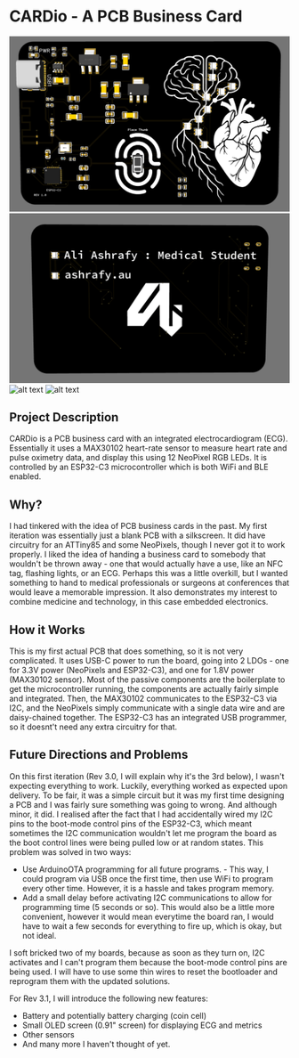 # CARDio - A PCB Business Card
![alt text](<Screenshot 2025-08-15 at 11.21.53.png>)
![alt text](<Screenshot 2025-08-15 at 11.21.58.png>)
![alt text](image-1.png)
![alt text](image.png)

## Project Description
CARDio is a PCB business card with an integrated electrocardiogram (ECG). Essentially it uses a MAX30102 heart-rate sensor to measure heart rate and pulse oximetry data, and display this using 12 NeoPixel RGB LEDs. It is controlled by an ESP32-C3 microcontroller which is both WiFi and BLE enabled.

## Why?
I had tinkered with the idea of PCB business cards in the past. My first iteration was essentially just a blank PCB with a silkscreen. It did have circuitry for an ATTiny85 and some NeoPixels, though I never got it to work properly. I liked the idea of handing a business card to somebody that wouldn't be thrown away - one that would actually have a use, like an NFC tag, flashing lights, or an ECG. Perhaps this was a little overkill, but I wanted something to hand to medical professionals or surgeons at conferences that would leave a memorable impression. It also demonstrates my interest to combine medicine and technology, in this case embedded electronics. 

## How it Works
This is my first actual PCB that does something, so it is not very complicated. It uses USB-C power to run the board, going into 2 LDOs - one for 3.3V power (NeoPixels and ESP32-C3), and one for 1.8V power (MAX30102 sensor). Most of the passive components are the boilerplate to get the microcontroller running, the components are actually fairly simple and integrated. Then, the MAX30102 communicates to the ESP32-C3 via I2C, and the NeoPixels simply communicate with a single data wire and are daisy-chained together. The ESP32-C3 has an integrated USB programmer, so it doesnt't need any extra circuitry for that. 

## Future Directions and Problems
On this first iteration (Rev 3.0, I will explain why it's the 3rd below), I wasn't expecting everything to work. Luckily, everything worked as expected upon delivery. To be fair, it was a simple circuit but it was my first time designing a PCB and I was fairly sure something was going to wrong. And although minor, it did. I realised after the fact that I had accidentally wired my I2C pins to the boot-mode control pins of the ESP32-C3, which meant sometimes the I2C communication wouldn't let me program the board as the boot control lines were being pulled low or at random states. This problem was solved in two ways:
- Use ArduinoOTA programming for all future programs. - This way, I could program via USB once the first time, then use WiFi to program every other time. However, it is a hassle and takes program memory.
- Add a small delay before activating I2C communications to allow for programming time (5 seconds or so). This would also be a little more convenient, however it would mean everytime the board ran, I would have to wait a few seconds for everything to fire up, which is okay, but not ideal.

I soft bricked two of my boards, because as soon as they turn on, I2C activates and I can't program them because the boot-mode control pins are being used. I will have to use some thin wires to reset the bootloader and reprogram them with the updated solutions.

For Rev 3.1, I will introduce the following new features:
- Battery and potentially battery charging (coin cell)
- Small OLED screen (0.91" screen) for displaying ECG and metrics
- Other sensors
- And many more I haven't thought of yet.


